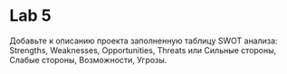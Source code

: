 # Lab 5

Добавьте к описанию проекта заполненную таблицу SWOT анализа: Strengths, Weaknesses, Opportunities, Threats или Сильные стороны, Cлабые стороны, Возможности, Угрозы.
